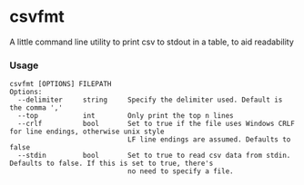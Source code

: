 # csvfmt

A little command line utility to print csv to stdout in a table, to aid readability

### Usage
```
csvfmt [OPTIONS] FILEPATH
Options:
  --delimiter     string     Specify the delimiter used. Default is the comma ','
  --top           int        Only print the top n lines
  --crlf          bool       Set to true if the file uses Windows CRLF for line endings, otherwise unix style 
                             LF line endings are assumed. Defaults to false
  --stdin         bool       Set to true to read csv data from stdin. Defaults to false. If this is set to true, there's
                             no need to specify a file.
```
